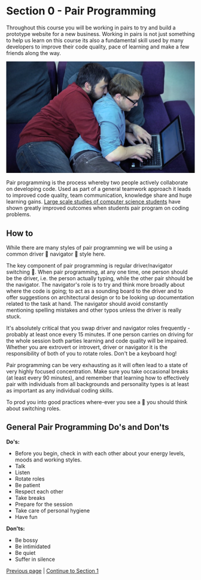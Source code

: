 Section 0 - Pair Programming
===========================

Throughout this course you will be working in pairs to try and build a prototype website for a new business. Working in pairs is not just something to help us learn on this course its also a fundamental skill used by many developers to improve their code quality, pace of learning and make a few friends along the way.

![Pair Programming](../images/pairProgramming.png)

Pair programming is the process whereby two people actively collaborate on developing code. Used as part of a general teamwork approach it leads to improved code quality, team communication, knowledge share and huge learning gains. [Large scale studies of computer science students](http://www.cs.pomona.edu/classes/cs121/supp/williams_prpgm.pdf) have shown greatly improved outcomes when students pair program on coding problems.

How to
------

While there are many styles of pair programming we will be using a common driver :red_car: navigator :loudspeaker: style here.

The key component of pair programming is regular driver/navigator switching :twisted_rightwards_arrows:. When pair programming, at any one time, one person should be the driver, i.e. the person actually typing, while the other pair shhould be the navigator. The navigator's role is to try and think more broadly about where the code is going; to act as a sounding board to the driver and to offer suggestions on architectural design or to be looking up documentation related to the task at hand. The navigator should avoid constantly mentioning spelling mistakes and other typos unless the driver is really stuck.

It's absolutely critical that you swap driver and navigator roles frequently - probably at least once every 15 minutes. If one person carries on driving for the whole session both parties learning and code quality will be impaired. Whether you are extrovert or introvert, driver or navigator it is the responsibility of both of you to rotate roles. Don't be a keyboard hog!

Pair programming can be very exhausting as it will often lead to a state of very highly focused concentration. Make sure you take occasional breaks (at least every 90 minutes), and remember that learning how to effectively pair with individuals from all backgrounds and personality types is at least as important as any individual coding skills. 

To prod you into good practices where-ever you see a :twisted_rightwards_arrows: you should think about switching roles.

General Pair Programming Do's and Don'ts
--------------------------------------

**Do's:**
 - Before you begin, check in with each other about your energy levels, moods and working styles.
 - Talk
 - Listen
 - Rotate roles
 - Be patient
 - Respect each other
 - Take breaks
 - Prepare for the session
 - Take care of personal hygiene
 - Have fun

**Don'ts:**
 - Be bossy
 - Be intimidated
 - Be quiet
 - Suffer in silence

[Previous page](../README.md) | [Continue to Section 1](./section1.md)
